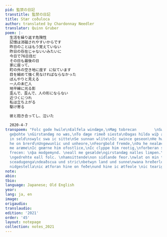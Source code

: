 ```yaml
---
pid: 監禁の日記
transtitle: 監禁の日記
title: Stær coðuloca
author: translated by Chardonnay Needler
translator: Quinn Gruber
poem: |-
  生活を繰り返す危険性
  記憶は消磁されやすいからです
  昨日のことはもう覚えていない
  昨日の存在じゃないいみたいに
  今日で76日目だ
  その日も最後の日
  家に座って、
  町の外の空き地に座す に似ています
  目を細めて強く見なければならなかった
  ぼんやりと見える
  一人の未亡人
  地平線に光る影
  歪んで、歪んで、人の形にならない
  近づくにつれ
  私は立ち上がる
  駆け寄る

  彼と抱き合ってし、泣いた

  2020-4-7
transpoem: "Folc gode hwile\nEalfela windæge,\nMæg tobrecan        \nSwiðrode fram
  geþohte \nGirstandæg no wæs,\nTo dæge rimeð siesta\nDagas hilda wiþ adl\nIc semie
  in seld\nswylc swa ic sitte\nSe sunnan wlite\nIc swince geseon\nHe hwa gedige\nBlicð
  he on brerd\nUngewunlic und unheore,\nFeorgbold fremde,\nÞa he nealæcð me,        \nIc
  me aræme\nIc geærne him ofostlice,\nIc clyppe him reotig,\nforberan sċeal \nwæcneð
  frecen: \nþa modgemynd. \neall me gesælde\ngirstandæg nalles limpen.\nund hundseofontigoþa
  \ngedrehte eall folc. \nhamsittende\non sidlande feor.\nwlat on min teares \nþone
  sceadugenga\ndeaðscua und stric\nbetwyn land und sunne\nwana hreðerloca\nwer forscieppen.\nmin
  nidgestella\nic ætforan hine on feðe\nund hine ic ætfeole \nic tearighleor.\n"
note: 
abio: 
tbio: 
language: Japanese; Old English
year: 
lang: ja, en
image: 
origaudio: 
translaudio: 
edition: '2021'
order: '45'
layout: notepage
collection: notes_2021
---
```

